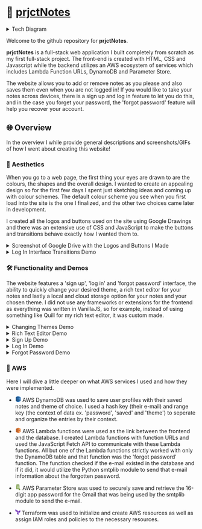 # :memo: [prjctNotes](https://prjctnotes.com/)

<details>
  <summary>Tech Diagram</summary>
  <img src="screenshots/prjctNotes_diagram.png" alt="" height="450">
</details>

Welcome to the github repository for <b>prjctNotes</b>.

<b>prjctNotes</b> is a full-stack web application I built completely from scratch as my first full-stack project. The front-end is created with HTML, CSS and Javascript while the backend utilizes an AWS ecosystem of services which includes Lambda Function URLs, DynamoDB and Parameter Store.

The website allows you to add or remove notes as you please and also saves them even when you are not logged in! If you would like to take your notes across devices, there is a sign up and log in feature to let you do this, and in the case you forget your password, the 'forgot password' feature will help you recover your account.

## :globe_with_meridians: Overview

In the overview I while provide general descriptions and screenshots/GIFs of how I went about creating this website!

### :star2: Aesthetics

When you go to a web page, the first thing your eyes are drawn to are the colours, the shapes and the overall design. I wanted to create an appealing design so for the first few days I spent just sketching ideas and coming up with colour schemes. The default colour scheme you see when you first load into the site is the one I finalized, and the other two choices came later in development.

I created all the logos and buttons used on the site using Google Drawings and there was an extensive use of CSS and JavaScript to make the buttons and transitions behave exactly how I wanted them to.
<details>
  <summary>Screenshot of Google Drive with the Logos and Buttons I Made</summary>
  <img src="screenshots/ss_1.png" alt="Image of the logos and buttons I created in Google Drive." height="450">
</details>
<details>
  <summary>Log In Interface Transitions Demo</summary>
  <img src="screenshots/gif_1.gif" alt="A GIF of the 'log in' interface transitions." height="450">
</details>

### :hammer_and_wrench: Functionality and Demos

The website features a 'sign up', 'log in' and 'forgot password' interface, the ability to quickly change your desired theme, a rich text editor for your notes and lastly a local and cloud storage option for your notes and your chosen theme. I did not use any frameworks or extensions for the frontend as everything was written in VanillaJS, so for example, instead of using something like Quill for my rich text editor, it was custom made. 

<details>
  <summary>Changing Themes Demo</summary>
  <img src="screenshots/gif_2.gif" alt="A GIF of the themes changing." height="450">
</details>

<details>
  <summary>Rich Text Editor Demo</summary>
  <img src="screenshots/gif_3.gif "alt="A GIF of the rich text editor in use." height="450">
</details>

<details>
  <summary>Sign Up Demo</summary>
  <img src="screenshots/gif_4.gif" alt="A GIF of the 'sign up' process." height="450">
</details>

<details>
  <summary>Log In Demo</summary>
  <img src="screenshots/gif_5.gif "alt="A GIF of the 'log in' process."  height="450">
</details>

<details>
  <summary>Forgot Password Demo</summary>
  <img src="screenshots/gif_6.gif" alt="A GIF of the 'forgot password' process." height="450">
</details>

### :satellite: AWS

Here I will dive a little deeper on what AWS services I used and how they were implemented.

- <img src="screenshots/aws-dynamodb.png" alt="AWS DynamoDB icon." height="15"> AWS DynamoDB was used to save user profiles with their saved notes and theme of choice. I used a hash key (their e-mail) and range key (the context of data ex. 'password', 'saved' and 'theme') to seperate and organize the entries by their context.

- <img src="screenshots/aws-lambda.png" alt="AWS Lambda icon."  height="15"> AWS Lambda functions were used as the link between the frontend and the database. I created Lambda functions with function URLs and used the JavaScript Fetch API to communicate with these Lambda functions. All but one of the Lambda functions strictly worked with only the DynamoDB table and that function was the 'forgot password' function. The function checked if the e-mail existed in the database and if it did, it would utilize the Python smtplib module to send that e-mail information about the forgotten password.

- <img src="screenshots/parameter-store.png" alt="AWS Parameter Store icon."  height="15"> AWS Parameter Store was used to securely save and retrieve the 16-digit app password for the Gmail that was being used by the smtplib module to send the e-mail.

- <img src="screenshots/terraform.png" alt="Terraform by Hashicorp icon."  height="15"> Terraform was used to initialize and create AWS resources as well as assign IAM roles and policies to the necessary resources.
